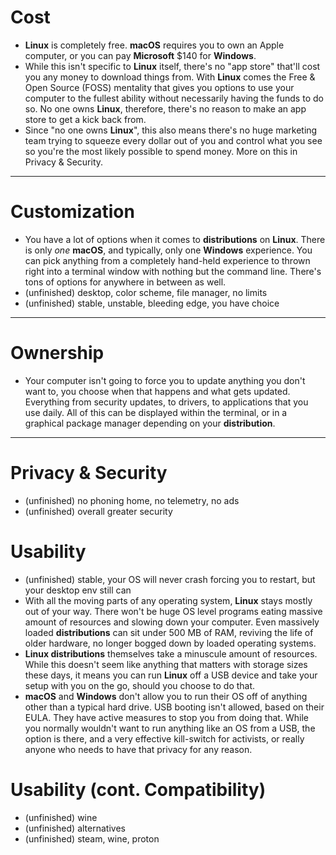 # Cost
-  **Linux** is completely free. **macOS** requires you to own an Apple computer, or you can pay **Microsoft** $140 for **Windows**. 
-  While this isn't specific to **Linux** itself, there's no "app store" that'll cost you any money to download things from. With **Linux** comes the Free & Open Source (FOSS) mentality that gives you options to use your computer to the fullest ability without necessarily having the funds to do so. No one owns **Linux**, therefore, there's no reason to make an app store to get a kick back from. 
-  Since "no one owns **Linux**", this also means there's no huge marketing team trying to squeeze every dollar out of you and control what you see so you're the most likely possible to spend money. More on this in Privacy & Security.
---
# Customization
- You have a lot of options when it comes to **distributions** on **Linux**. There is only *one* **macOS**, and typically, only one **Windows** experience. You can pick anything from a completely hand-held experience to thrown right into a terminal window with nothing but the command line. There's tons of options for anywhere in between as well.
- (unfinished) desktop, color scheme, file manager, no limits
- (unfinished) stable, unstable, bleeding edge, you have choice
---
# Ownership
- Your computer isn't going to force you to update anything you don't want to, you choose when that happens and what gets updated. Everything from security updates, to drivers, to applications that you use daily. All of this can be displayed within the terminal, or in a graphical package manager depending on your **distribution**. 
---
# Privacy & Security
- (unfinished) no phoning home, no telemetry, no ads
- (unfinished) overall greater security 
# Usability 
- (unfinished) stable, your OS will never crash forcing you to restart, but your desktop env still can
- With all the moving parts of any operating system, **Linux** stays mostly out of your way. There won't be huge OS level programs eating massive amount of resources and slowing down your computer. Even massively loaded **distributions** can sit under 500 MB of RAM, reviving the life of older hardware, no longer bogged down by loaded operating systems. 
- **Linux distributions** themselves take a minuscule amount of resources. While this doesn't seem like anything that matters with storage sizes these days, it means you can run **Linux** off a USB device and take your setup with you on the go, should you choose to do that. 
- **macOS** and **Windows** don't allow you to run their OS off of anything other than a typical hard drive. USB booting isn't allowed, based on their EULA. They have active measures to stop you from doing that. While you normally wouldn't want to run anything like an OS from a USB, the option is there, and a very effective kill-switch for activists, or really anyone who needs to have that privacy for any reason. 
# Usability (cont. Compatibility)
- (unfinished) wine
- (unfinished) alternatives
- (unfinished) steam, wine, proton